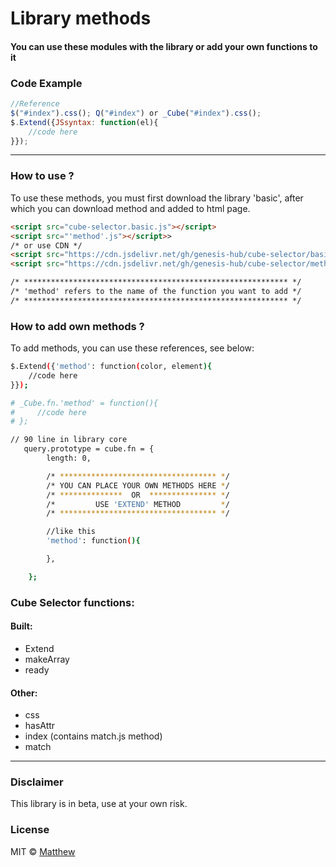 <!-- ![Screenshot]()  -->
# Library methods
#### You can use these modules with the library or add your own functions to it

### Code Example
```javascript
//Reference
$("#index").css(); Q("#index") or _Cube("#index").css();
$.Extend({JSsyntax: function(el){
    //code here
}});
```
***
### How to use ?
To use these methods, you must first download the library 'basic', after which you can download method and added to html page.
```HTML 
<script src="cube-selector.basic.js"></script>
<script src="'method'.js"></script>>
/* or use CDN */
<script src="https://cdn.jsdelivr.net/gh/genesis-hub/cube-selector/basic/cube-selector.basic.js"></script>
<script src="https://cdn.jsdelivr.net/gh/genesis-hub/cube-selector/methods/'method'.js"></script>

/* *********************************************************** */
/* 'method' refers to the name of the function you want to add */
/* *********************************************************** */
```

### How to add own methods ?
To add methods, you can use these references, see below:
```bash
$.Extend({'method': function(color, element){
    //code here
}});

# _Cube.fn.'method' = function(){
#     //code here
# };

// 90 line in library core 
   query.prototype = cube.fn = {
        length: 0,

        /* *********************************** */
        /* YOU CAN PLACE YOUR OWN METHODS HERE */
        /* **************  OR  *************** */
        /*         USE 'EXTEND' METHOD         */
        /* *********************************** */

        //like this 
        'method': function(){

        },

    };
```
### Cube Selector functions:

#### Built:
* Extend
* makeArray
* ready
#### Other:
* css
* hasAttr
* index (contains match.js method)
* match

***
### Disclaimer
This library is in beta, use at your own risk.

### License
MIT © [Matthew]()
